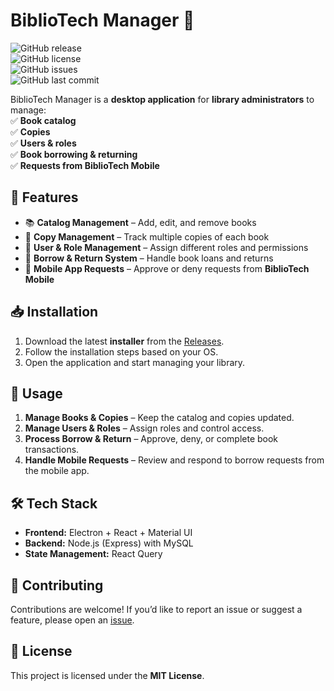 # BiblioTech Manager 📖  

![GitHub release](https://img.shields.io/github/v/release/riquelicious/BiblioTechManager?style=flat-square)  
![GitHub license](https://img.shields.io/github/license/riquelicious/BiblioTechManager?style=flat-square)  
![GitHub issues](https://img.shields.io/github/issues/riquelicious/BiblioTechManager?style=flat-square)  
![GitHub last commit](https://img.shields.io/github/last-commit/riquelicious/BiblioTechManager?style=flat-square)  

BiblioTech Manager is a **desktop application** for **library administrators** to manage:  
✅ **Book catalog**  
✅ **Copies**  
✅ **Users & roles**  
✅ **Book borrowing & returning**  
✅ **Requests from BiblioTech Mobile**  

## 📌 Features  
- 📚 **Catalog Management** – Add, edit, and remove books  
- 🔢 **Copy Management** – Track multiple copies of each book  
- 👥 **User & Role Management** – Assign different roles and permissions  
- 🔄 **Borrow & Return System** – Handle book loans and returns  
- 📱 **Mobile App Requests** – Approve or deny requests from **BiblioTech Mobile**  

## 📥 Installation  
1. Download the latest **installer** from the [Releases](https://github.com/riquelicious/BiblioTechManager/releases).  
2. Follow the installation steps based on your OS.  
3. Open the application and start managing your library.  

## 🚀 Usage  
1. **Manage Books & Copies** – Keep the catalog and copies updated.  
2. **Manage Users & Roles** – Assign roles and control access.  
3. **Process Borrow & Return** – Approve, deny, or complete book transactions.  
4. **Handle Mobile Requests** – Review and respond to borrow requests from the mobile app.  

## 🛠 Tech Stack  
- **Frontend:** Electron + React + Material UI  
- **Backend:** Node.js (Express) with MySQL  
- **State Management:** React Query  


## 🤝 Contributing  
Contributions are welcome! If you’d like to report an issue or suggest a feature, please open an [issue](https://github.com/riquelicious/BiblioTechManager/issues).  

## 📄 License  
This project is licensed under the **MIT License**.  
